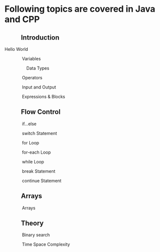# Following topics are covered in Java and CPP	
## `	 `Introduction
Hello World 

`	  	 `Variables

`		   `Data Types

`	  	 `Operators
 
`	  	 `Input and Output

`	  	 `Expressions & Blocks

## `	 `Flow Control
`		 `if...else

`		 `switch Statement

`		 `for Loop

`		 `for-each Loop

`		 `while Loop

`		 `break Statement

`		 `continue Statement


## `	 `Arrays
`		 `Arrays

## `	 `Theory
`		 `Binary search

`		 `Time Space Complexity
